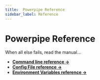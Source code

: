```yaml
---
title:  Powerpipe Reference
sidebar_label: Reference
---
```


# Powerpipe Reference

When all else fails, read the manual...

- **[Command line reference →](reference/cli/index)**
- **[Config File reference →](reference/config-files/index)**
- **[Environment Variables reference →](reference/env-vars/index)**
